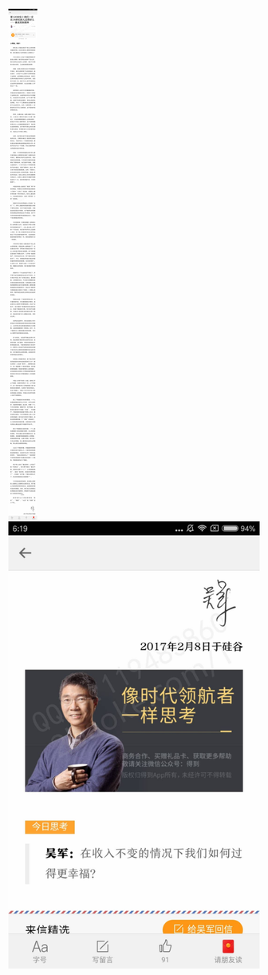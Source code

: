 ![](../images/第120封信丨我们一定比18世纪的人过得好么——兼谈贵族精神.jpg)
![](../images/第120封信丨我们一定比18世纪的人过得好么——兼谈贵族精神2.jpg)
